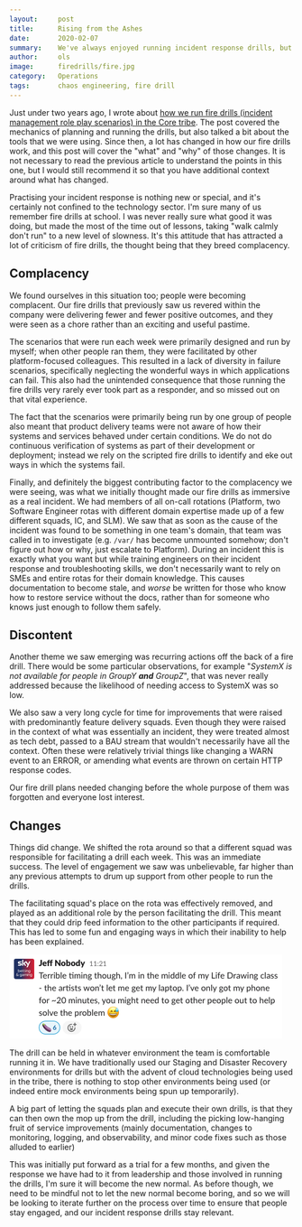 ```yaml
---
layout:     post
title:      Rising from the Ashes
date:       2020-02-07
summary:    We've always enjoyed running incident response drills, but they were becoming stale. This post covers how we addressed the problems with our fire drills and iterated upon them
author:     ols
image:      firedrills/fire.jpg
category:   Operations
tags:       chaos engineering, fire drill
---
```


Just under two years ago, I wrote about [how we run fire drills (incident management role play scenarios) in the Core tribe](https://sbg.technology/2018/05/04/firedrills-in-core/). The post covered the mechanics of planning and running the drills, but also talked a bit about the tools that we were using. Since then, a lot has changed in how our fire drills work, and this post will cover the "what" and "why" of those changes. It is not necessary to read the previous article to understand the points in this one, but I would still recommend it so that you have additional context around what has changed.

Practising your incident response is nothing new or special, and it's certainly not confined to the technology sector. I'm sure many of us remember fire drills at school. I was never really sure what good it was doing, but made the most of the time out of lessons, taking "walk calmly don't run" to a new level of slowness. It's this attitude that has attracted a lot of criticism of fire drills, the thought being that they breed complacency.

## Complacency

We found ourselves in this situation too; people were becoming complacent. Our fire drills that previously saw us revered within the company were delivering fewer and fewer positive outcomes, and they were seen as a chore rather than an exciting and useful pastime.

The scenarios that were run each week were primarily designed and run by myself; when other people ran them, they were facilitated by other platform-focused colleagues. This resulted in a lack of diversity in failure scenarios, specifically neglecting the wonderful ways in which applications can fail. This also had the unintended consequence that those running the fire drills very rarely ever took part as a responder, and so missed out on that vital experience.

The fact that the scenarios were primarily being run by one group of people also meant that product delivery teams were not aware of how their systems and services behaved under certain conditions. We do not do continuous verification of systems as part of their development or deployment; instead we rely on the scripted fire drills to identify and eke out ways in which the systems fail.

Finally, and definitely the biggest contributing factor to the complacency we were seeing, was what we initially thought made our fire drills as immersive as a real incident. We had members of all on-call rotations (Platform, two Software Engineer rotas with different domain expertise made up of a few different squads, IC, and SLM). We saw that as soon as the cause of the incident was found to be something in one team's domain, that team was called in to investigate (e.g. `/var/` has become unmounted somehow; don't figure out how or why, just escalate to Platform). During an incident this is exactly what you want but while training engineers on their incident response and troubleshooting skills, we don't necessarily want to rely on SMEs and entire rotas for their domain knowledge. This causes documentation to become stale, and _worse_ be written for those who know how to restore service without the docs, rather than for someone who knows just enough to follow them safely.

## Discontent

Another theme we saw emerging was recurring actions off the back of a fire drill. There would be some particular observations, for example "_SystemX is not available for people in GroupY **and** GroupZ_", that was never really addressed because the likelihood of needing access to SystemX was so low.

We also saw a very long cycle for time for improvements that were raised with predominantly feature delivery squads. Even though they were raised in the context of what was essentially an incident, they were treated almost as tech debt, passed to a BAU stream that wouldn't necessarily have all the context. Often these were relatively trivial things like changing a WARN event to an ERROR, or amending what events are thrown on certain HTTP response codes.

Our fire drill plans needed changing before the whole purpose of them was forgotten and everyone lost interest.

## Changes

Things did change. We shifted the rota around so that a different squad was responsible for facilitating a drill each week. This was an immediate success. The level of engagement we saw was unbelievable, far higher than any previous attempts to drum up support from other people to run the drills.

The facilitating squad's place on the rota was effectively removed, and played as an additional role by the person facilitating the drill. This meant that they could drip feed information to the other participants if required. This has led to some fun and engaging ways in which their inability to help has been explained.

![](/images/firedrills/jeff-life-drawing.png)

The drill can be held in whatever environment the team is comfortable running it in. We have traditionally used our Staging and Disaster Recovery environments for drills but with the advent of cloud technologies being used in the tribe, there is nothing to stop other environments being used (or indeed entire mock environments being spun up temporarily).

A big part of letting the squads plan and execute their own drills, is that they can then own the mop up from the drill, including the picking low-hanging fruit of service improvements (mainly documentation, changes to monitoring, logging, and observability, and minor code fixes such as those alluded to earlier)

This was initially put forward as a trial for a few months, and given the response we have had to it from leadership and those involved in running the drills, I'm sure it will become the new normal. As before though, we need to be mindful not to let the new normal become boring, and so we will be looking to iterate further on the process over time to ensure that people stay engaged, and our incident response drills stay relevant.
